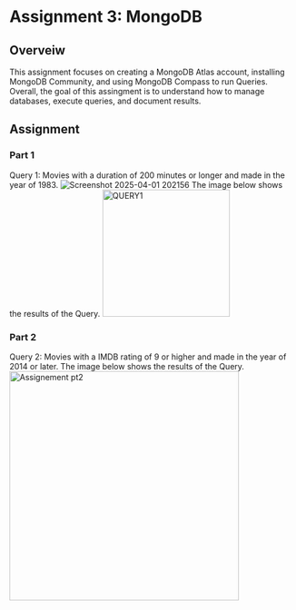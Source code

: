 # Assignment 3: MongoDB 

## Overveiw
This assignment focuses on creating a MongoDB Atlas account, installing MongoDB Community, and using MongoDB Compass to run Queries. Overall, the goal of this assingment is to understand how to manage databases, execute queries, and document results.

## Assignment

### Part 1
Query 1: Movies with a duration of 200 minutes or longer and made in the year of 1983. 
![Screenshot 2025-04-01 202156](https://github.com/user-attachments/assets/6ff607bb-d373-4350-ab41-ff7c2030933a)
The image below shows the results of the Query.
<img width="224" alt="QUERY1" src="https://github.com/user-attachments/assets/7e3fd816-b807-4e8c-af88-c9cc470dd43c" />


### Part 2
Query 2: Movies with a IMDB rating of 9 or higher and made in the year of 2014 or later. 
The image below shows the results of the Query.
<img width="404" alt="Assignement pt2" src="https://github.com/user-attachments/assets/24f9e66c-6370-4b75-b2af-a13db7062e75" />
